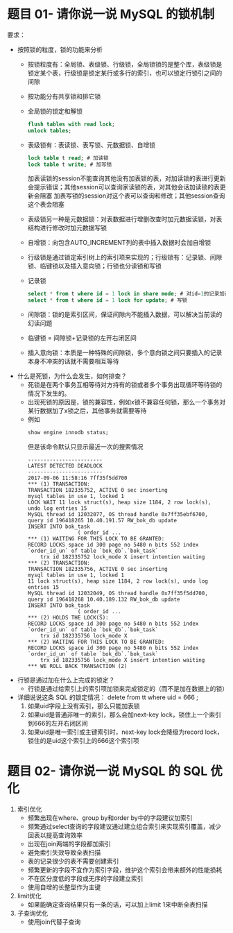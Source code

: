 # 题目 01- 请你说一说 MySQL 的锁机制
要求：

* 按照锁的粒度，锁的功能来分析
  * 按锁粒度有：全局锁、表级锁、行级锁，全局锁锁的是整个库，表级锁是锁定某个表，行级锁是锁定某行或多行的索引，也可以锁定行锁引之间的间隙
  * 按功能分有共享锁和排它锁
  * 全局锁的锁定和解锁
    ```SQL
    flush tables with read lock;
    unlock tables;
    ```
  * 表级锁有：表读锁、表写锁、元数据锁、自增锁
    ```SQL
    lock table t read; # 加读锁
    lock table t write; # 加写锁
    ```
    加表读锁的session不能查询其他没有加表锁的表，对加读锁的表进行更新会提示错误；其他session可以查询家读锁的表，对其他会话加读锁的表更新会阻塞
    加表写锁的session对这个表可以查询和修改；其他session查询这个表会阻塞
  * 表级锁另一种是元数据锁：对表数据进行增删改查时加元数据读锁，对表结构进行修改时加元数据写锁
  * 自增锁：向包含AUTO_INCREMENT列的表中插入数据时会加自增锁

  * 行级锁是通过锁定索引树上的索引项来实现的；行级锁有：记录锁、间隙锁、临键锁以及插入意向锁；行锁也分读锁和写锁
  * 记录锁
    ```SQL
    select * from t where id = 1 lock in share mode; # 对id=1的记录加读锁
    select * from t where id = 1 lock for update; # 写锁
    ``` 
  * 间隙锁：锁的是索引区间，保证间隙内不能插入数据，可以解决当前读的幻读问题
  * 临键锁 = 间隙锁+记录锁的左开右闭区间
  * 插入意向锁：本质是一种特殊的间隙锁，多个意向锁之间只要插入的记录本身不冲突的话就不需要相互等待
* 什么是死锁，为什么会发生，如何排查？
  * 死锁是在两个事务互相等待对方持有的锁或者多个事务出现循环等待锁的情况下发生的。
  * 出现死锁的原因是，锁的兼容性，例如x锁不兼容任何锁，那么一个事务对某行数据加了x锁之后，其他事务就需要等待
  * 例如
    ```SQL
    show engine innodb status;
    ```
    但是该命令默认只显示最近一次的搜索情况
    ```
    ------------------------
    LATEST DETECTED DEADLOCK
    ------------------------
    2017-09-06 11:58:16 7ff35f5dd700
    *** (1) TRANSACTION:
    TRANSACTION 182335752, ACTIVE 0 sec inserting
    mysql tables in use 1, locked 1
    LOCK WAIT 11 lock struct(s), heap size 1184, 2 row lock(s), undo log entries 15
    MySQL thread id 12032077, OS thread handle 0x7ff35ebf6700, query id 196418265 10.40.191.57 RW_bok_db update
    INSERT INTO bok_task
                    ( order_id ...
    *** (1) WAITING FOR THIS LOCK TO BE GRANTED:
    RECORD LOCKS space id 300 page no 5480 n bits 552 index `order_id_un` of table `bok_db`.`bok_task` 
        trx id 182335752 lock_mode X insert intention waiting
    *** (2) TRANSACTION:
    TRANSACTION 182335756, ACTIVE 0 sec inserting
    mysql tables in use 1, locked 1
    11 lock struct(s), heap size 1184, 2 row lock(s), undo log entries 15
    MySQL thread id 12032049, OS thread handle 0x7ff35f5dd700, query id 196418268 10.40.189.132 RW_bok_db update
    INSERT INTO bok_task
                    ( order_id ...
    *** (2) HOLDS THE LOCK(S):
    RECORD LOCKS space id 300 page no 5480 n bits 552 index `order_id_un` of table `bok_db`.`bok_task` 
        trx id 182335756 lock_mode X
    *** (2) WAITING FOR THIS LOCK TO BE GRANTED:
    RECORD LOCKS space id 300 page no 5480 n bits 552 index `order_id_un` of table `bok_db`.`bok_task` 
        trx id 182335756 lock_mode X insert intention waiting
    *** WE ROLL BACK TRANSACTION (2)
    ```
* 行锁是通过加在什么上完成的锁定？
  * 行锁是通过给索引上的索引项加锁来完成锁定的（而不是加在数据上的锁）
* 详细说说这条 SQL 的锁定情况： delete from tt where uid = 666 ;
  1. 如果uid字段上没有索引，那么只能加表锁
  2. 如果uid是普通非唯一的索引，那么会加next-key lock，锁住上一个索引到666的左开右闭区间
  3. 如果uid是唯一索引或主键索引时，next-key lock会降级为record lock，锁住的是uid这个索引上的666这个索引项 

# 题目 02- 请你说一说 MySQL 的 SQL 优化
1. 索引优化
   * 频繁出现在where、group by和order by中的字段建议加索引
   * 频繁通过select查询的字段建议通过建立组合索引来实现索引覆盖，减少回表以提高查询效率
   * 出现在join两端的字段都加索引
   * 避免索引失效导致全表扫描
   * 表的记录很少的表不需要创建索引
   * 频繁更新的字段不宜作为索引字段，维护这个索引会带来额外的性能损耗
   * 不在区分度低的字段或无序的字段建立索引
   * 使用自增的长整型作为主键
2. limit优化
   * 如果能确定查询结果只有一条的话，可以加上limit 1来中断全表扫描 
3. 子查询优化
   * 使用join代替子查询 
